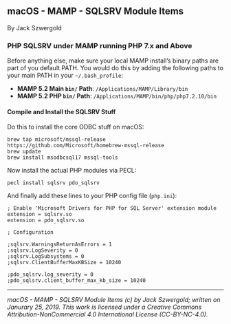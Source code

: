 ## macOS - MAMP - SQLSRV Module Items

By Jack Szwergold

### PHP SQLSRV under MAMP running PHP 7.x and Above

Before anything else, make sure your local MAMP install’s binary paths are part of you default PATH. You would do this by adding the following paths to your main PATH in your `~/.bash_profile`:

* **MAMP 5.2 Main `bin/` Path**: `/Applications/MAMP/Library/bin`
* **MAMP 5.2 PHP `bin/` Path**: `/Applications/MAMP/bin/php/php7.2.10/bin`

#### Compile and Install the SQLSRV Stuff

Do this to install the core ODBC stuff on macOS:

	brew tap microsoft/mssql-release https://github.com/Microsoft/homebrew-mssql-release
	brew update
	brew install msodbcsql17 mssql-tools

Now install the actual PHP modules via PECL:

	pecl install sqlsrv pdo_sqlsrv

And finally add these lines to your PHP config file (`php.ini`):

	; Enable 'Microsoft Drivers for PHP for SQL Server' extension module
	extension = sqlsrv.so
	extension = pdo_sqlsrv.so
	
	; Configuration
	
	;sqlsrv.WarningsReturnAsErrors = 1
	;sqlsrv.LogSeverity = 0
	;sqlsrv.LogSubsystems = 0
	;sqlsrv.ClientBufferMaxKBSize = 10240
	
	;pdo_sqlsrv.log_severity = 0
	;pdo_sqlsrv.client_buffer_max_kb_size = 10240

***

*macOS - MAMP - SQLSRV Module Items (c) by Jack Szwergold; written on Janurary 25, 2019. This work is licensed under a Creative Commons Attribution-NonCommercial 4.0 International License (CC-BY-NC-4.0).*